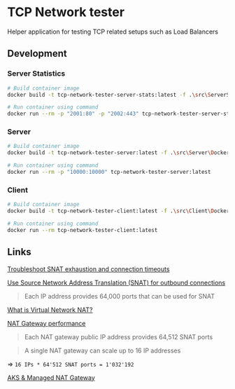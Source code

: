 # TCP Network tester

Helper application for testing TCP related setups such as Load Balancers

## Development

### Server Statistics

```bash
# Build container image
docker build -t tcp-network-tester-server-stats:latest -f .\src\ServerStatistics\Dockerfile .

# Run container using command
docker run --rm -p "2001:80" -p "2002:443" tcp-network-tester-server-stats:latest
```

### Server

```bash
# Build container image
docker build -t tcp-network-tester-server:latest -f .\src\Server\Dockerfile .

# Run container using command
docker run --rm -p "10000:10000" tcp-network-tester-server:latest
```

### Client

```bash
# Build container image
docker build -t tcp-network-tester-client:latest -f .\src\Client\Dockerfile .

# Run container using command
docker run --rm tcp-network-tester-client:latest
```

## Links

[Troubleshoot SNAT exhaustion and connection timeouts](https://docs.microsoft.com/en-us/azure/load-balancer/troubleshoot-outbound-connection)

[Use Source Network Address Translation (SNAT) for outbound connections](https://docs.microsoft.com/en-us/azure/load-balancer/load-balancer-outbound-connections)

> Each IP address provides 64,000 ports that can be used for SNAT

[What is Virtual Network NAT?](https://docs.microsoft.com/en-us/azure/virtual-network/nat-gateway/nat-overview)

[NAT Gateway performance](https://docs.microsoft.com/en-us/azure/virtual-network/nat-gateway/nat-gateway-resource#performance)

> Each NAT gateway public IP address provides 64,512 SNAT ports

> A single NAT gateway can scale up to 16 IP addresses

=> `16 IPs * 64'512 SNAT ports = 1'032'192`

[AKS & Managed NAT Gateway](https://docs.microsoft.com/en-us/azure/aks/nat-gateway)

